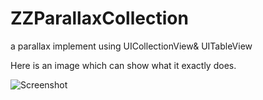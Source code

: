 # ZZParallaxCollection
a parallax implement using UICollectionView&amp; UITableView

Here is an image which can show what it exactly does. 

![Screenshot](https://raw.github.com/zzyyzz1992/ZZParallaxCollection/master/demo.gif)

